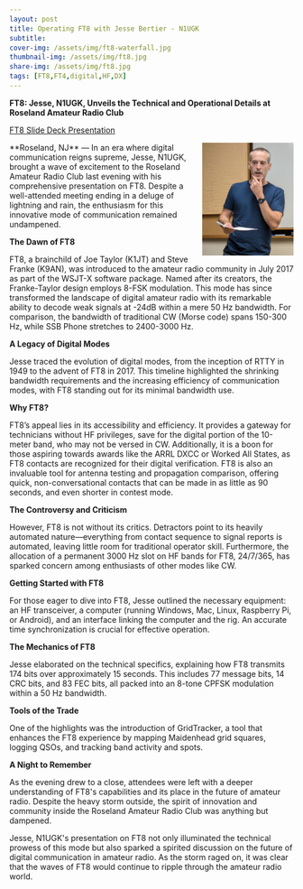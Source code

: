 ```yaml
---
layout: post
title: Operating FT8 with Jesse Bertier - N1UGK
subtitle:
cover-img: /assets/img/ft8-waterfall.jpg
thumbnail-img: /assets/img/ft8.jpg
share-img: /assets/img/ft8.jpg
tags: [FT8,FT4,digital,HF,DX]
---
```

**FT8: Jesse, N1UGK, Unveils the Technical and Operational Details at Roseland Amateur Radio Club**

[FT8 Slide Deck Presentation](/assets/pdf/N1UGK-FT8-presentation.pdf)

<img align="right" width="162" height="200" src="/assets/img/jesse-ugk-lecture.jpg">
**Roseland, NJ** — In an era where digital communication reigns supreme, Jesse, N1UGK, brought a wave of excitement to the Roseland Amateur Radio Club last evening with his comprehensive presentation on FT8. Despite a well-attended meeting ending in a deluge of lightning and rain, the enthusiasm for this innovative mode of communication remained undampened.

<br />

**The Dawn of FT8**

FT8, a brainchild of Joe Taylor (K1JT) and Steve Franke (K9AN), was introduced to the amateur radio community in July 2017 as part of the WSJT-X software package. Named after its creators, the Franke-Taylor design employs 8-FSK modulation. This mode has since transformed the landscape of digital amateur radio with its remarkable ability to decode weak signals at -24dB within a mere 50 Hz bandwidth. For comparison, the bandwidth of traditional CW (Morse code) spans 150-300 Hz, while SSB Phone stretches to 2400-3000 Hz.

**A Legacy of Digital Modes**

Jesse traced the evolution of digital modes, from the inception of RTTY in 1949 to the advent of FT8 in 2017. This timeline highlighted the shrinking bandwidth requirements and the increasing efficiency of communication modes, with FT8 standing out for its minimal bandwidth use.

**Why FT8?**

FT8’s appeal lies in its accessibility and efficiency. It provides a gateway for technicians without HF privileges, save for the digital portion of the 10-meter band, who may not be versed in CW. Additionally, it is a boon for those aspiring towards awards like the ARRL DXCC or Worked All States, as FT8 contacts are recognized for their digital verification. FT8 is also an invaluable tool for antenna testing and propagation comparison, offering quick, non-conversational contacts that can be made in as little as 90 seconds, and even shorter in contest mode.

**The Controversy and Criticism**

However, FT8 is not without its critics. Detractors point to its heavily automated nature—everything from contact sequence to signal reports is automated, leaving little room for traditional operator skill. Furthermore, the allocation of a permanent 3000 Hz slot on HF bands for FT8, 24/7/365, has sparked concern among enthusiasts of other modes like CW.

**Getting Started with FT8**

For those eager to dive into FT8, Jesse outlined the necessary equipment: an HF transceiver, a computer (running Windows, Mac, Linux, Raspberry Pi, or Android), and an interface linking the computer and the rig. An accurate time synchronization is crucial for effective operation.

**The Mechanics of FT8**

Jesse elaborated on the technical specifics, explaining how FT8 transmits 174 bits over approximately 15 seconds. This includes 77 message bits, 14 CRC bits, and 83 FEC bits, all packed into an 8-tone CPFSK modulation within a 50 Hz bandwidth.

**Tools of the Trade**

One of the highlights was the introduction of GridTracker, a tool that enhances the FT8 experience by mapping Maidenhead grid squares, logging QSOs, and tracking band activity and spots.

**A Night to Remember**

As the evening drew to a close, attendees were left with a deeper understanding of FT8's capabilities and its place in the future of amateur radio. Despite the heavy storm outside, the spirit of innovation and community inside the Roseland Amateur Radio Club was anything but dampened.

Jesse, N1UGK's presentation on FT8 not only illuminated the technical prowess of this mode but also sparked a spirited discussion on the future of digital communication in amateur radio. As the storm raged on, it was clear that the waves of FT8 would continue to ripple through the amateur radio world.